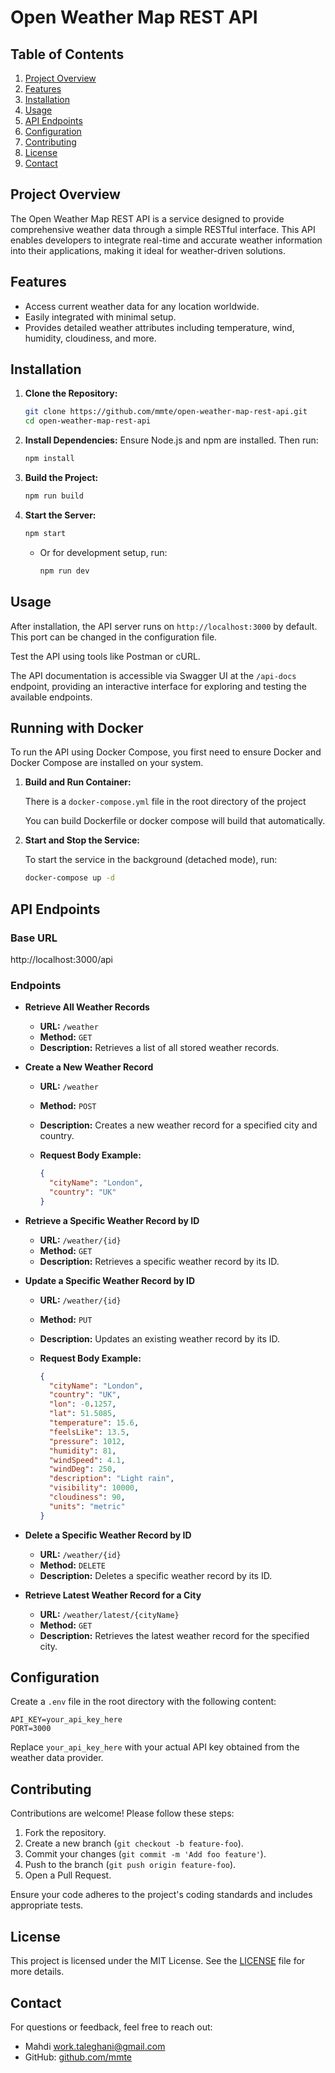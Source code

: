 # Open Weather Map REST API

## Table of Contents

1. [Project Overview](#project-overview)
2. [Features](#features)
3. [Installation](#installation)
4. [Usage](#usage)
5. [API Endpoints](#api-endpoints)
6. [Configuration](#configuration)
7. [Contributing](#contributing)
8. [License](#license)
9. [Contact](#contact)

## Project Overview

The Open Weather Map REST API is a service designed to provide comprehensive weather data through a simple RESTful interface. This API enables developers to integrate real-time and accurate weather information into their applications, making it ideal for weather-driven solutions.

## Features

- Access current weather data for any location worldwide.
- Easily integrated with minimal setup.
- Provides detailed weather attributes including temperature, wind, humidity, cloudiness, and more.

## Installation

1. **Clone the Repository:**

   ```bash
   git clone https://github.com/mmte/open-weather-map-rest-api.git
   cd open-weather-map-rest-api
   ```

2. **Install Dependencies:**
   Ensure Node.js and npm are installed. Then run:

   ```bash
   npm install
   ```

3. **Build the Project:**

   ```bash
   npm run build
   ```

4. **Start the Server:**

   ```bash
   npm start
   ```

   - Or for development setup, run:

     ```bash
     npm run dev
     ```

## Usage

After installation, the API server runs on `http://localhost:3000` by default. This port can be changed in the configuration file.

Test the API using tools like Postman or cURL.

The API documentation is accessible via Swagger UI at the `/api-docs` endpoint, providing an interactive interface for exploring and testing the available endpoints.

## Running with Docker

To run the API using Docker Compose, you first need to ensure Docker and Docker Compose are installed on your system.

1. **Build and Run Container:**

   There is a `docker-compose.yml` file in the root directory of the project

   You can build Dockerfile or docker compose will build that automatically.

2. **Start and Stop the Service:**

   To start the service in the background (detached mode), run:

   ```bash
   docker-compose up -d
   ```

## API Endpoints

### Base URL

http://localhost:3000/api

### Endpoints

- **Retrieve All Weather Records**

  - **URL:** `/weather`
  - **Method:** `GET`
  - **Description:** Retrieves a list of all stored weather records.

- **Create a New Weather Record**

  - **URL:** `/weather`
  - **Method:** `POST`
  - **Description:** Creates a new weather record for a specified city and country.
  - **Request Body Example:**

    ```json
    {
      "cityName": "London",
      "country": "UK"
    }
    ```

- **Retrieve a Specific Weather Record by ID**

  - **URL:** `/weather/{id}`
  - **Method:** `GET`
  - **Description:** Retrieves a specific weather record by its ID.

- **Update a Specific Weather Record by ID**

  - **URL:** `/weather/{id}`
  - **Method:** `PUT`
  - **Description:** Updates an existing weather record by its ID.
  - **Request Body Example:**

    ```json
    {
      "cityName": "London",
      "country": "UK",
      "lon": -0.1257,
      "lat": 51.5085,
      "temperature": 15.6,
      "feelsLike": 13.5,
      "pressure": 1012,
      "humidity": 81,
      "windSpeed": 4.1,
      "windDeg": 250,
      "description": "Light rain",
      "visibility": 10000,
      "cloudiness": 90,
      "units": "metric"
    }
    ```

- **Delete a Specific Weather Record by ID**

  - **URL:** `/weather/{id}`
  - **Method:** `DELETE`
  - **Description:** Deletes a specific weather record by its ID.

- **Retrieve Latest Weather Record for a City**
  - **URL:** `/weather/latest/{cityName}`
  - **Method:** `GET`
  - **Description:** Retrieves the latest weather record for the specified city.

## Configuration

Create a `.env` file in the root directory with the following content:

```plaintext
API_KEY=your_api_key_here
PORT=3000
```

Replace `your_api_key_here` with your actual API key obtained from the weather data provider.

## Contributing

Contributions are welcome! Please follow these steps:

1. Fork the repository.
2. Create a new branch (`git checkout -b feature-foo`).
3. Commit your changes (`git commit -m 'Add foo feature'`).
4. Push to the branch (`git push origin feature-foo`).
5. Open a Pull Request.

Ensure your code adheres to the project's coding standards and includes appropriate tests.

## License

This project is licensed under the MIT License. See the [LICENSE](LICENSE) file for more details.

## Contact

For questions or feedback, feel free to reach out:

- Mahdi [work.taleghani@gmail.com](mailto:work.taleghani@gmail.com)
- GitHub: [github.com/mmte](https://github.com/mmte)

